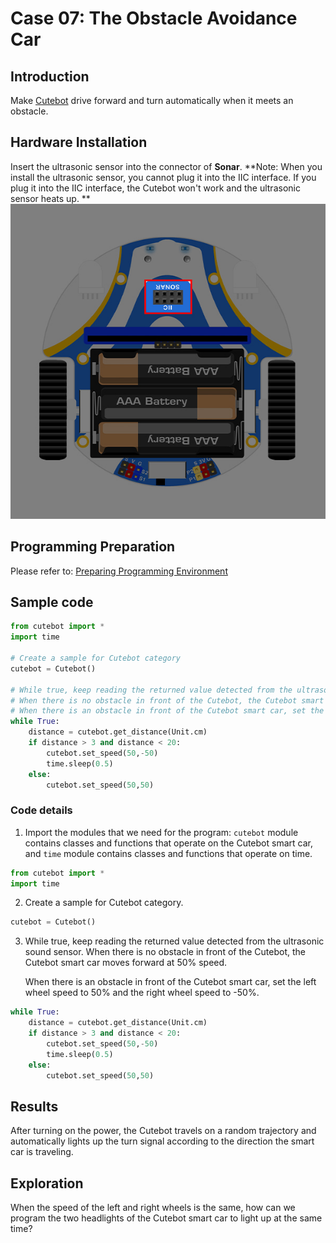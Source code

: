 # Case 07: The Obstacle Avoidance Car

## Introduction
Make [Cutebot](https://www.elecfreaks.com/elecfreaks-pico-ed-smart-cutebot-kit-with-pico-ed-board.html) drive forward and turn automatically when it meets an obstacle.
## Hardware Installation
Insert the ultrasonic sensor into the connector of **Sonar**.
**Note: When you install the ultrasonic sensor, you cannot plug it into the IIC interface. If you plug it into the IIC interface, the Cutebot won't work and the ultrasonic sensor heats up. **
![](./images/pico-cutebot-case-07-01.png)

## Programming Preparation
Please refer to: [Preparing Programming Environment](https://www.yuque.com/elecfreaks-learn/picoed/gccnpl)
## Sample code
```python
from cutebot import *
import time

# Create a sample for Cutebot category
cutebot = Cutebot()    

# While true, keep reading the returned value detected from the ultrasonic sound sensor. 
# When there is no obstacle in front of the Cutebot, the Cutebot smart car moves forward at 50% speed
# When there is an obstacle in front of the Cutebot smart car, set the left wheel speed to 50% and the right wheel speed to -50%
while True:
    distance = cutebot.get_distance(Unit.cm)
    if distance > 3 and distance < 20:
        cutebot.set_speed(50,-50)
        time.sleep(0.5)
    else:
        cutebot.set_speed(50,50)
```
### Code details

1. Import the modules that we need for the program: `cutebot` module contains classes and functions that operate on the Cutebot smart car, and `time` module contains classes and functions that operate on time.
```python
from cutebot import *
import time
```

2. Create a sample for Cutebot category.
```python
cutebot = Cutebot()
```

3. While true, keep reading the returned value detected from the ultrasonic sound sensor. 
   When there is no obstacle in front of the Cutebot, the Cutebot smart car moves forward at 50% speed.

   When there is an obstacle in front of the Cutebot smart car, set the left wheel speed to 50% and the right wheel speed to -50%.
```python
while True:
    distance = cutebot.get_distance(Unit.cm)
    if distance > 3 and distance < 20:
        cutebot.set_speed(50,-50)
        time.sleep(0.5)
    else:
        cutebot.set_speed(50,50)
```
## Results
After turning on the power, the Cutebot travels on a random trajectory and automatically lights up the turn signal according to the direction the smart car is traveling.

## Exploration
When the speed of the left and right wheels is the same, how can we program the two headlights of the Cutebot smart car to light up at the same time?
